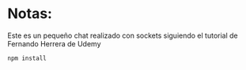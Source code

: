 # Notas:

Este es un pequeño chat realizado con sockets siguiendo el tutorial de Fernando Herrera de Udemy 

```
npm install
```
